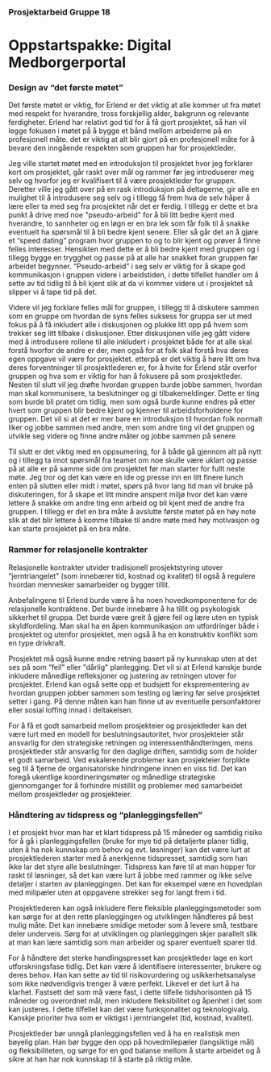 ### Prosjektarbeid Gruppe 18
# Oppstartspakke: Digital Medborgerportal


### Design av “det første møtet”
Det første møtet er viktig, for Erlend er det viktig at alle kommer ut fra møtet med respekt for hverandre, tross forskjellig alder, bakgrunn og relevante ferdigheter. Erlend har relativt god tid for å få gjort prosjektet, så han vil legge fokusen i møtet på å bygge et bånd mellom arbeiderne på en profesjonell måte. det er viktig at alt blir gjort på en profesjonell måte for å bevare den inngående respekten som gruppen har for prosjektleder.

Jeg ville startet møtet med en introduksjon til prosjektet hvor jeg forklarer kort om prosjektet, går raskt over mål og rammer før jeg introduserer meg selv og hvorfor jeg er kvalifisert til å være prosjektleder for gruppen. Deretter ville jeg gått over på en rask introduksjon på deltagerne, gir alle en mulighet til å introdusere seg selv og i tillegg få frem hva de selv håper å lære eller ta med seg fra prosjektet når det er ferdig. I tillegg er dette et bra punkt å drive med noe "pseudo-arbeid" for å bli litt bedre kjent med hverandre, to sannheter og en løgn er en bra lek som får folk til å snakke eventuelt ha spørsmål til å bli bedre kjent senere. Eller så går det an å gjøre et “speed dating” program hvor gruppen to og to blir kjent og prøver å finne felles interesser. Hensikten med dette er å bli bedre kjent med gruppen og i tillegg bygge en trygghet og passe på at alle har snakket foran gruppen før arbeidet begynner. “Pseudo-arbeid” i seg selv er viktig for å skape god kommunikasjon i gruppen videre i arbeidstiden, i dette tilfellet handler om å sette av tid tidlig til å bli kjent slik at da vi kommer videre ut i prosjektet så slipper vi å tape tid på det.

 Videre vil jeg forklare felles mål for gruppen, i tillegg til å diskutere sammen som en gruppe om hvordan de syns felles suksess for gruppa ser ut med fokus på å få inkludert alle i diskusjonen og plukke litt opp på hvem som trekker seg litt tilbake i diskusjoner. Etter diskusjonen ville jeg gått videre med å introdusere rollene til alle inkludert i prosjektet både for at alle skal forstå hvorfor de andre er der, men også for at folk skal forstå hva deres egen oppgave vil være for prosjektet. etterpå er det viktig å høre litt om hva deres forventninger til prosjektlederen er, for å hvite for Erlend står overfor gruppen og hva som er viktig for han å fokusere på som prosjektleder. Nesten til slutt vil jeg drøfte hvordan gruppen burde jobbe sammen, hvordan man skal kommunisere, ta beslutninger og gi tilbakemeldinger. Dette er ting som burde bli pratet om tidlig, men som også burde kunne endres på etter hvert som gruppen blir bedre kjent og kjenner til arbeidsforholdene for gruppen. Det vil si at det er mer bare en introduksjon til hvordan folk normalt liker og jobbe sammen med andre, men som andre ting vil det gruppen og utvikle seg videre og finne andre måter og jobbe sammen på senere

Til slutt er det viktig med en oppsumering, for å både gå gjennom alt på nytt og i tillegg ta imot spørsmål fra teamet om noe skulle være uklart og passe på at alle er på samme side om prosjektet før man starter for fullt neste møte. Jeg tror og det kan være en ide og presse inn en litt finere lunch enten på slutten eller midt i møtet, spørs på hvor lang tid man vil bruke på diskuteringen, for å skape et litt mindre anspent miljø hvor det kan være lettere å snakke om andre ting enn arbeid og bli kjent med de andre fra gruppen. I tillegg er det en bra måte å avslutte første møtet på en høy note slik at det blir lettere å komme tilbake til andre møte med høy motivasjon og kan starte prosjektet på en bra måte.

### Rammer for relasjonelle kontrakter
Relasjonelle kontrakter utvider tradisjonell prosjektstyring utover “jerntriangelet” (som innebærer tid, kostnad og kvalitet) til også å regulere hvordan mennesker samarbeider og bygger tillit. 

Anbefalingene til Erlend burde være å ha noen hovedkomponentene for de relasjonelle kontraktene. Det burde innebære å ha tillit og psykologisk sikkerhet til gruppa. Det burde være greit å gjøre feil og lære uten en typisk skyldfordeling. Man skal ha en åpen kommunikasjon om utfordringer både i prosjektet og utenfor prosjektet, men også å ha en konstruktiv konflikt som en type drivkraft. 

Prosjektet må også kunne endre retning basert på ny kunnskap uten at det ses på som “feil” eller "dårlig" planlegging. Det vil si at Erlend kanskje burde inkludere månedlige refleksjoner og justering av retningen utover for prosjektet. Erlend kan også sette opp et budsjett for eksprementering av hvordan gruppen jobber sammen som testing og læring før selve prosjektet setter i gang. På denne måten kan han finne ut av eventuelle personfaktorer eller sosial loffing innad i deltakelsen.

For å få et godt samarbeid mellom prosjekteier og prosjektleder kan det være lurt med en modell for beslutningsautoritet, hvor prosjekteier står ansvarlig for den strategiske retningen og interessenthåndteringen, mens prosjektleder står ansvarlig for den daglige driften, samtidig som de holder et godt samarbeid. Ved eskalerende problemer kan prosjekteier forplikte seg til å fjerne de organisatoriske hindringene innen en viss tid. Det kan foregå ukentlige koordineringsmøter og månedlige strategiske gjennomganger for å forhindre mistillit og problemer med samarbeidet mellom prosjektleder og prosjekteier.

### Håndtering av tidspress og “planleggingsfellen”
I et prosjekt hvor man har et klart tidspress på 15 måneder og samtidig risiko for å gå i planleggingsfellen (bruke for mye tid på detaljerte planer tidlig, uten å ha nok kunnskap om behov og evt. løsninger) kan det være lurt at prosjektlederen starter med å anerkjenne tidspresset, samtidig som han ikke lar det styre alle beslutninger. Tidspress kan føre til at man hopper for raskt til løsninger, så det kan være lurt å jobbe med rammer og ikke selve detaljer i starten av planleggingen. Det kan for eksempel være en hovedplan med milipæler uten at oppgavene strekker seg for langt frem i tid.

Prosjektlederen kan også inkludere flere fleksible planleggingsmetoder som kan sørge for at den rette planleggingen og utviklingen håndteres på best mulig måte. Det kan innebære smidige metoder som å levere små, testbare deler underveis. Sørg for at utviklingen og planleggingen skjer parallelt slik at man kan lære samtidig som man arbeider og sparer eventuelt sparer tid. 

For å håndtere det sterke handlingspresset kan prosjektleder lage en kort utforskningsfase tidlig. Det kan være å identifisere interessenter, brukere og deres behov. Han kan sette av tid til risikovurdering og usikkerhetsanalyse som ikke nødvendigvis trenger å være perfekt. Likevel er det lurt å ha klarhet. Fastsett det som må være fast, i dette tilfelle tidshorisonten på 15 måneder og overordnet mål, men inkludere fleksibilitet og åpenhet i det som kan justeres. I dette tilfellet kan det være funksjonalitet og teknologivalg. Kanskje prioriter hva som er viktigst i jerntriangelet (tid, kostnad, kvalitet).

Prosjektleder bør unngå planleggingsfellen ved å ha en realistisk men bøyelig plan. Han bør bygge den opp på hovedmilepæler (langsiktige mål) og fleksibiliteten, og sørge for en god balanse mellom å starte arbeidet og å sikre at han har nok kunnskap til å starte på riktig måte.

